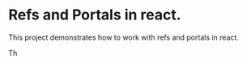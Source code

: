 # Refs and Portals in react.
This project demonstrates how to work with refs and portals in react.

Th